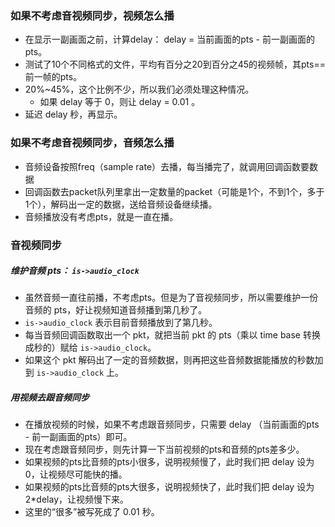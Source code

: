 ### 如果不考虑音视频同步，视频怎么播
* 在显示一副画面之前，计算delay： delay = 当前画面的pts - 前一副画面的pts。
* 测试了10个不同格式的文件，平均有百分之20到百分之45的视频帧，其pts==前一帧的pts。
* 20%~45%，这个比例不少，所以我们必须处理这种情况。
	* 如果 delay 等于 0，则让 delay = 0.01 。
* 延迟 delay 秒，再显示。 

### 如果不考虑音视频同步，音频怎么播
* 音频设备按照freq（sample rate）去播，每当播完了，就调用回调函数要数据
* 回调函数去packet队列里拿出一定数量的packet（可能是1个，不到1个，多于1个），解码出一定的数据，送给音频设备继续播。
* 音频播放没有考虑pts，就是一直在播。

### 音视频同步

##### 维护音频 pts： `is->audio_clock`
* 虽然音频一直往前播，不考虑pts。但是为了音视频同步，所以需要维护一份音频的 pts，好让视频知道音频播到第几秒了。
* `is->audio_clock` 表示目前音频播放到了第几秒。
* 每当音频回调函数取出一个 pkt，就把当前 pkt 的 pts（乘以 time base 转换成秒的）赋给 `is->audio_clock`。
* 如果这个 pkt 解码出了一定的音频数据，则再把这些音频数据能播放的秒数加到 `is->audio_clock` 上。

##### 用视频去跟音频同步
* 在播放视频的时候，如果不考虑跟音频同步，只需要 delay （当前画面的pts - 前一副画面的pts）即可。
* 现在考虑跟音频同步，则先计算一下当前视频的pts和音频的pts差多少。
* 如果视频的pts比音频的pts小很多，说明视频慢了，此时我们把 delay 设为0，让视频尽可能快的播。
* 如果视频的pts比音频的pts大很多，说明视频快了，此时我们把 delay 设为2*delay，让视频慢下来。
* 这里的“很多”被写死成了 0.01 秒。